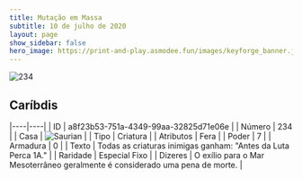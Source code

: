 ```yaml
---
title: Mutação em Massa
subtitle: 10 de julho de 2020
layout: page
show_sidebar: false
hero_image: https://print-and-play.asmodee.fun/images/keyforge_banner.jpg
---
```


![234](https://cdn.keyforgegame.com/media/card_front/pt/479_234_GWC5F4XX5CM2_pt.png)

## Caríbdis

|----|----|
| ID | a8f23b53-751a-4349-99aa-32825d71e06e |
| Número | 234 |
| Casa | ![Saurian](https://archonarcana.com/images/thumb/9/9e/Saurian_P.png/22px-Saurian_P.png "Sauro") |
| Tipo | Criatura |
| Atributos | Fera |
| Poder | 7 |
| Armadura | 0 |
| Texto | Todas as criaturas inimigas ganham: "Antes da Luta Perca 1A." |
| Raridade | Especial Fixo |
| Dizeres | O exílio para o Mar Mesoterrâneo geralmente  é considerado uma pena de morte. |
